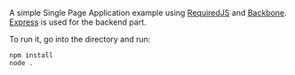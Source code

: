 A simple Single Page Application example using [RequiredJS](http://requirejs.org/) and [Backbone](http://backbonejs.org/). [Express](http://expressjs.com/) is used for the backend part.

To run it, go into the directory and run:

```
npm install
node .
```
